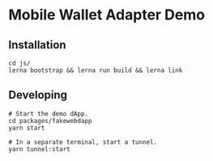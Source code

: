 # Mobile Wallet Adapter Demo

## Installation

```
cd js/
lerna bootstrap && lerna run build && lerna link
```

## Developing

```
# Start the demo dApp.
cd packages/fakewebdapp
yarn start

# In a separate terminal, start a tunnel.
yarn tunnel:start
```
